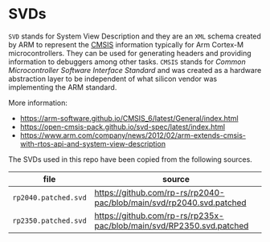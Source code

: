 # SVDs

`SVD` stands for System View Description and they are an `XML` schema created by ARM to represent the [CMSIS](https://www.arm.com/technologies/cmsis) information typically for Arm Cortex-M microcontrollers. They can be used for generating headers and providing information to debuggers among other tasks. `CMSIS` stands for _Common Microcontroller Software Interface Standard_ and was created as a hardware abstraction layer to be independent of what silicon vendor was implementing the ARM standard. 

More information:
- https://arm-software.github.io/CMSIS_6/latest/General/index.html
- https://open-cmsis-pack.github.io/svd-spec/latest/index.html
- https://www.arm.com/company/news/2012/02/arm-extends-cmsis-with-rtos-api-and-system-view-description

The SVDs used in this repo have been copied from the following sources.

| file                 | source                                                               |
|----------------------|----------------------------------------------------------------------|
| `rp2040.patched.svd` | https://github.com/rp-rs/rp2040-pac/blob/main/svd/rp2040.svd.patched |
| `rp2350.patched.svd` | https://github.com/rp-rs/rp235x-pac/blob/main/svd/RP2350.svd.patched |
